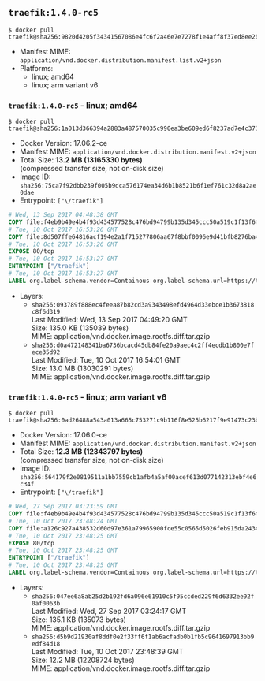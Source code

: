 ## `traefik:1.4.0-rc5`

```console
$ docker pull traefik@sha256:9820d4205f34341567086e4fc6f2a46e7e7278f1e4aff8f37ed8ee2b0ab2d2cd
```

-	Manifest MIME: `application/vnd.docker.distribution.manifest.list.v2+json`
-	Platforms:
	-	linux; amd64
	-	linux; arm variant v6

### `traefik:1.4.0-rc5` - linux; amd64

```console
$ docker pull traefik@sha256:1a013d366394a2883a487570035c990ea3be609ed6f8237ad7e4c3735b221004
```

-	Docker Version: 17.06.2-ce
-	Manifest MIME: `application/vnd.docker.distribution.manifest.v2+json`
-	Total Size: **13.2 MB (13165330 bytes)**  
	(compressed transfer size, not on-disk size)
-	Image ID: `sha256:75ca7f92dbb239f005b9dca576174ea34d6b1b8521b6f1ef761c32d8a2ae0dae`
-	Entrypoint: `["\/traefik"]`

```dockerfile
# Wed, 13 Sep 2017 04:48:38 GMT
COPY file:f4eb9b49e4b4f93d434577528c476bd94799b135d345ccc50a519c1f13f6f97a in /etc/ssl/certs/ 
# Tue, 10 Oct 2017 16:53:26 GMT
COPY file:8d507ffe64816acf194e2a1f715277806aa67f8bbf0096e9d41bfb8276ba4611 in / 
# Tue, 10 Oct 2017 16:53:26 GMT
EXPOSE 80/tcp
# Tue, 10 Oct 2017 16:53:27 GMT
ENTRYPOINT ["/traefik"]
# Tue, 10 Oct 2017 16:53:27 GMT
LABEL org.label-schema.vendor=Containous org.label-schema.url=https://traefik.io org.label-schema.name=Traefik org.label-schema.description=A modern reverse-proxy org.label-schema.version=v1.4.0-rc5 org.label-schema.docker.schema-version=1.0
```

-	Layers:
	-	`sha256:093789f888ec4feea87b82cd3a9343498efd4964d33ebce1b3673818c8f6d319`  
		Last Modified: Wed, 13 Sep 2017 04:49:20 GMT  
		Size: 135.0 KB (135039 bytes)  
		MIME: application/vnd.docker.image.rootfs.diff.tar.gzip
	-	`sha256:d0a472148341ba6736bcacd45db84fe20a9aec4c2ff4ecdb1b800e7fece35d92`  
		Last Modified: Tue, 10 Oct 2017 16:54:01 GMT  
		Size: 13.0 MB (13030291 bytes)  
		MIME: application/vnd.docker.image.rootfs.diff.tar.gzip

### `traefik:1.4.0-rc5` - linux; arm variant v6

```console
$ docker pull traefik@sha256:0ad26488a543a013a665c753271c9b116f8e525b6217f9e91473c23bff41a850
```

-	Docker Version: 17.06.0-ce
-	Manifest MIME: `application/vnd.docker.distribution.manifest.v2+json`
-	Total Size: **12.3 MB (12343797 bytes)**  
	(compressed transfer size, not on-disk size)
-	Image ID: `sha256:564179f2e0819511a1bb7559cb1afb4a5af00acef613d077142313ebf4e6c34f`
-	Entrypoint: `["\/traefik"]`

```dockerfile
# Wed, 27 Sep 2017 03:23:59 GMT
COPY file:f4eb9b49e4b4f93d434577528c476bd94799b135d345ccc50a519c1f13f6f97a in /etc/ssl/certs/ 
# Tue, 10 Oct 2017 23:48:24 GMT
COPY file:a126c927a438532d60d97e361a79965900fce55c0565d5026feb915da2434a73 in / 
# Tue, 10 Oct 2017 23:48:25 GMT
EXPOSE 80/tcp
# Tue, 10 Oct 2017 23:48:25 GMT
ENTRYPOINT ["/traefik"]
# Tue, 10 Oct 2017 23:48:25 GMT
LABEL org.label-schema.vendor=Containous org.label-schema.url=https://traefik.io org.label-schema.name=Traefik org.label-schema.description=A modern reverse-proxy org.label-schema.version=v1.4.0-rc5 org.label-schema.docker.schema-version=1.0
```

-	Layers:
	-	`sha256:047ee6a8ab25d2b192fd6a096e61910c5f95ccded229f6d6332ee92f0af0063b`  
		Last Modified: Wed, 27 Sep 2017 03:24:17 GMT  
		Size: 135.1 KB (135073 bytes)  
		MIME: application/vnd.docker.image.rootfs.diff.tar.gzip
	-	`sha256:d5b9d21930af8ddf0e2f33ff6f1ab6acfadb0b1fb5c9641697913bb9edf84d18`  
		Last Modified: Tue, 10 Oct 2017 23:48:39 GMT  
		Size: 12.2 MB (12208724 bytes)  
		MIME: application/vnd.docker.image.rootfs.diff.tar.gzip
